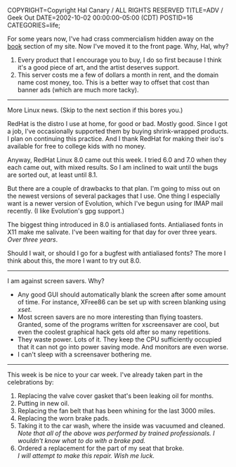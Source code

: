 COPYRIGHT=Copyright Hal Canary / ALL RIGHTS RESERVED
TITLE=ADV / Geek Out
DATE=2002-10-02 00:00:00-05:00 (CDT)
POSTID=16
CATEGORIES=life;

For some years now, I've had crass commercialism hidden away on the [book](/p/books) section of my site. Now I've moved it to the front page. Why, Hal, why?

1.  Every product that I encourage you to buy, I do so first because I think it's a good piece of art, and the artist deserves support.
2.  This server costs me a few of dollars a month in rent, and the  domain name cost money, too. This is a better way to offset that cost  than banner ads (which are much more tacky).

* * *

More Linux news. (Skip to the next section if this bores you.)

RedHat is the distro I use at home, for good or bad. Mostly good. Since I got a job, I've occasionally supported them by buying shrink-wrapped products. I plan on continuing this practice. And I thank RedHat for making their iso's available for free to college kids with no money.

Anyway, RedHat Linux 8.0 came out this week. I tried 6.0 and 7.0 when they each came out, with mixed results. So I am inclined to wait until the bugs are sorted out, at least until 8.1.

But there are a couple of drawbacks to that plan. I'm going to miss out on the newest versions of several packages that I use. One thing I especially want is a newer version of Evolution, which I've begun using for IMAP mail recently. (I like Evolution's gpg support.)

The biggest thing introduced in 8.0 is antialiased fonts. Antialiased fonts in X11 make me salivate. I've been waiting for that day for over three years. _Over three years_.

Should I wait, or should I go for a bugfest with antialiased fonts? The more I think about this, the more I want to try out 8.0.

* * *

I am against screen savers. Why?

*   Any good GUI should automatically blank the screen after some amount of time. For instance, XFree86 can be set up with screen blanking using _xset_.
*   Most screen savers are no more interesting than flying toasters. Granted, some of the programs written for xscreensaver are cool, but even the coolest graphical hack gets old after so many repetitions.
*   They waste power. Lots of it. They keep the CPU sufficiently occupied that it can not go into power saving mode. And monitors are even worse.
*   I can't sleep with a screensaver bothering me.

* * *

This week is be nice to your car week. I've already taken part in the celebrations by:

1.  Replacing the valve cover gasket that's been leaking oil for months.
2.  Putting in new oil.
3.  Replacing the fan belt that has been whining for the last 3000 miles.
4.  Replacing the worn brake pads.
5.  Taking it to the car wash, where the inside was vacuumed and cleaned.  
    _Note that all of the above was performed by trained professionals. I wouldn't know what to do with a brake pad._
6.  Ordered a replacement for the part of my seat that broke.  
    _I will attempt to make this repair. Wish me luck._
